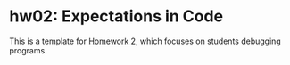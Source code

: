 # hw02: Expectations in Code

This is a template for [Homework 2](TODO), which focuses on students
debugging programs.



